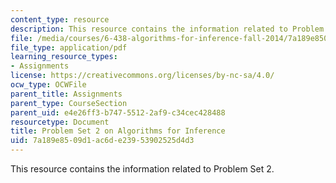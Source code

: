 ```yaml
---
content_type: resource
description: This resource contains the information related to Problem Set 2.
file: /media/courses/6-438-algorithms-for-inference-fall-2014/7a189e8509d1ac6de23953902525d4d3_MIT6_438F14_ps2.pdf
file_type: application/pdf
learning_resource_types:
- Assignments
license: https://creativecommons.org/licenses/by-nc-sa/4.0/
ocw_type: OCWFile
parent_title: Assignments
parent_type: CourseSection
parent_uid: e4e26ff3-b747-5512-2af9-c34cec428488
resourcetype: Document
title: Problem Set 2 on Algorithms for Inference
uid: 7a189e85-09d1-ac6d-e239-53902525d4d3
---
```

This resource contains the information related to Problem Set 2.